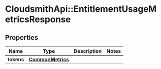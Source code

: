 # CloudsmithApi::EntitlementUsageMetricsResponse

## Properties
Name | Type | Description | Notes
------------ | ------------- | ------------- | -------------
**tokens** | [**CommonMetrics**](CommonMetrics.md) |  | 


